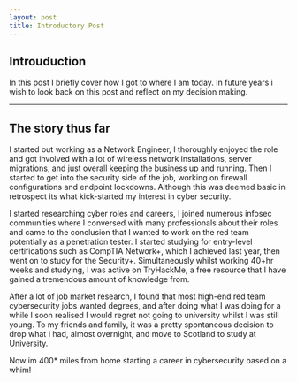 ```yaml
---
layout: post
title: Introductory Post
---
```


## Introuduction

In this post I briefly cover how I got to where I am today. In future years i wish to look back on this post and reflect on my decision making.

-----

## The story thus far

I started out working as a Network Engineer, I thoroughly enjoyed the role and got involved with a lot of wireless network installations, server migrations, and just overall keeping the business up and running. Then I started to get into the security side of the job, working on firewall configurations and endpoint lockdowns. Although this was deemed basic in retrospect its what kick-started my interest in cyber security.

I started researching cyber roles and careers, I joined numerous infosec communities where I conversed with many professionals about their roles and came to the conclusion that I wanted to work on the red team potentially as a penetration tester. I started studying for entry-level certifications such as CompTIA Network+, which I achieved last year, then went on to study for the Security+. Simultaneously whilst working 40+hr weeks and studying, I was active on TryHackMe, a free resource that I have gained a tremendous amount of knowledge from.

After a lot of job market research, I found that most high-end red team cybersecurity jobs wanted degrees, and after doing what I was doing for a while I soon realised I would regret not going to university whilst I was still young. To my friends and family, it was a pretty spontaneous decision to drop what I had, almost overnight, and move to Scotland to study at University. 

Now im 400* miles from home starting a career in cybersecurity based on a whim!
